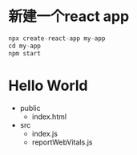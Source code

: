 # 新建一个react app

```jsx
npx create-react-app my-app
cd my-app
npm start
```

# Hello World
* public
  * index.html
* src
  * index.js
  * reportWebVitals.js
